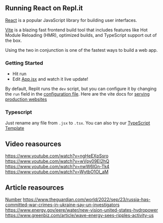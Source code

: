 ## Running React on Repl.it

[React](https://reactjs.org/) is a popular JavaScript library for building user interfaces.

[Vite](https://vitejs.dev/) is a blazing fast frontend build tool that includes features like Hot Module Reloading (HMR), optimized builds, and TypeScript support out of the box.

Using the two in conjunction is one of the fastest ways to build a web app.

### Getting Started
- Hit run
- Edit [App.jsx](#src/App.jsx) and watch it live update!

By default, Replit runs the `dev` script, but you can configure it by changing the `run` field in the [configuration file](#.replit). Here are the vite docs for [serving production websites](https://vitejs.dev/guide/build.html)

### Typescript

Just rename any file from `.jsx` to `.tsx`. You can also try our [TypeScript Template](https://replit.com/@replit/React-TypeScript)

## Video reasources 

https://www.youtube.com/watch?v=ngHeEXpSsro
https://www.youtube.com/watch?v=wVpy09EI2hQ
https://www.youtube.com/watch?v=nwW6lGn-Tk4
https://www.youtube.com/watch?v=WytbO1OI_aM

## Article reasources

[Number](https://en.wikipedia.org/wiki/War_crimes_in_the_2022_Russian_invasion_of_Ukraine#:~:text=Since%20the%202022%20Russian%20invasion,attacks%20in%20densely%20populated%20areas)
https://www.theguardian.com/world/2022/sep/23/russia-has-committed-war-crimes-in-ukraine-say-un-investigators
https://www.energy.gov/eere/water/new-vision-united-states-hydropower
https://www.greenbiz.com/article/wave-energy-sees-ripples-activity-us
